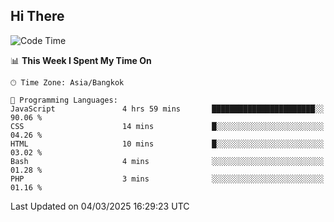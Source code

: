 ## Hi There
<!--START_SECTION:waka-->
![Code Time](http://img.shields.io/badge/Code%20Time-97%20hrs%2056%20mins-blue)

📊 **This Week I Spent My Time On** 

```text
🕑︎ Time Zone: Asia/Bangkok

💬 Programming Languages: 
JavaScript               4 hrs 59 mins       ███████████████████████░░   90.06 % 
CSS                      14 mins             █░░░░░░░░░░░░░░░░░░░░░░░░   04.26 % 
HTML                     10 mins             █░░░░░░░░░░░░░░░░░░░░░░░░   03.02 % 
Bash                     4 mins              ░░░░░░░░░░░░░░░░░░░░░░░░░   01.28 % 
PHP                      3 mins              ░░░░░░░░░░░░░░░░░░░░░░░░░   01.16 % 
```


 Last Updated on 04/03/2025 16:29:23 UTC
<!--END_SECTION:waka-->
